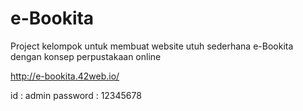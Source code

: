 # e-Bookita
Project kelompok untuk membuat website utuh sederhana e-Bookita dengan konsep perpustakaan online 

http://e-bookita.42web.io/

id : admin
password : 12345678
